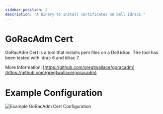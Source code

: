 ```yaml
---
sidebar_position: 2
description: "A binary to install certificates on Dell idracs."
---
```


# GoRacAdm Cert

GoRacAdm Cert is a tool that installs pem files on a Dell idrac. The 
tool has been tested with idrac 6 and idrac 7.

More Information: [https://github.com/gregtwallace/goracadm](https://github.com/gregtwallace/goracadm)

# Example Configuration

![Example GoRacAdm Cert Configuration](/img/screenshots/plugins/goracadm-cert.png)
